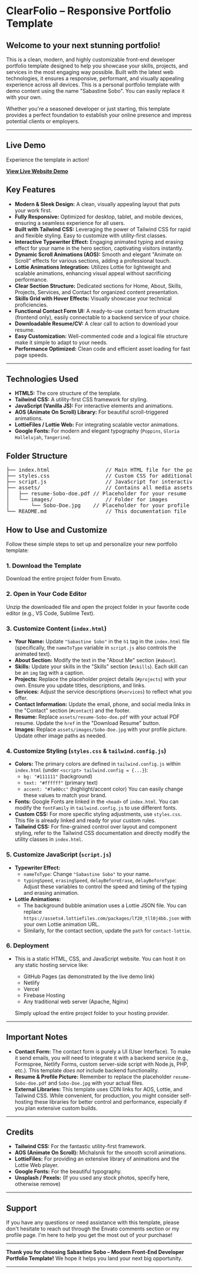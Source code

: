 # ClearFolio – Responsive Portfolio Template

## Welcome to your next stunning portfolio!

This is a clean, modern, and highly customizable front-end developer portfolio template designed to help you showcase your skills, projects, and services in the most engaging way possible. Built with the latest web technologies, it ensures a responsive, performant, and visually appealing experience across all devices.
This is a personal portfolio template with demo content using the name "Sabastine Sobo". You can easily replace it with your own.

Whether you're a seasoned developer or just starting, this template provides a perfect foundation to establish your online presence and impress potential clients or employers.

---

##  Live Demo

Experience the template in action!

 [**View Live Website Demo**](https://portfolio-template-one-inky.vercel.app/)

##  Key Features

- **Modern & Sleek Design:** A clean, visually appealing layout that puts your work first.
- **Fully Responsive:** Optimized for desktop, tablet, and mobile devices, ensuring a seamless experience for all users.
- **Built with Tailwind CSS:** Leveraging the power of Tailwind CSS for rapid and flexible styling. Easy to customize with utility-first classes.
- **Interactive Typewriter Effect:** Engaging animated typing and erasing effect for your name in the hero section, captivating visitors instantly.
- **Dynamic Scroll Animations (AOS):** Smooth and elegant "Animate on Scroll" effects for various sections, adding a professional touch.
- **Lottie Animations Integration:** Utilizes Lottie for lightweight and scalable animations, enhancing visual appeal without sacrificing performance.
- **Clear Section Structure:** Dedicated sections for Home, About, Skills, Projects, Services, and Contact for organized content presentation.
- **Skills Grid with Hover Effects:** Visually showcase your technical proficiencies.
- **Functional Contact Form UI:** A ready-to-use contact form structure (frontend only), easily connectable to a backend service of your choice.
- **Downloadable Resume/CV:** A clear call to action to download your resume.
- **Easy Customization:** Well-commented code and a logical file structure make it simple to adapt to your needs.
- **Performance Optimized:** Clean code and efficient asset loading for fast page speeds.

---

## Technologies Used

- **HTML5:** The core structure of the template.
- **Tailwind CSS:** A utility-first CSS framework for styling.
- **JavaScript (Vanilla JS):** For interactive elements and animations.
- **AOS (Animate On Scroll) Library:** For beautiful scroll-triggered animations.
- **LottieFiles / Lottie Web:** For integrating scalable vector animations.
- **Google Fonts:** For modern and elegant typography (`Poppins`, `Gloria Hallelujah`, `Tangerine`).

##  Folder Structure

<pre>
├── index.html                  // Main HTML file for the portfolio
├── styles.css                  // Custom CSS for additional styling and overrides
├── script.js                   // JavaScript for interactive elements (e.g., typewriter, Lottie)
├── assets/                     // Contains all media assets
│   ├── resume-Sobo-doe.pdf // Placeholder for your resume
│   └── images/                 // Folder for images
│       └── Sobo-Doe.jpg    // Placeholder for your profile image
└── README.md                   // This documentation file
</pre>

##  How to Use and Customize

Follow these simple steps to set up and personalize your new portfolio template:

### 1. **Download the Template**

Download the entire project folder from Envato.

### 2. **Open in Your Code Editor**

Unzip the downloaded file and open the project folder in your favorite code editor (e.g., VS Code, Sublime Text).

### 3. **Customize Content (`index.html`)**

- **Your Name:** Update `"Sabastine Sobo"` in the `h1` tag in the `index.html` file (specifically, the `nameToType` variable in `script.js` also controls the animated text).
- **About Section:** Modify the text in the "About Me" section (`#about`).
- **Skills:** Update your skills in the "Skills" section (`#skills`). Each skill can be an `img` tag with a caption.
- **Projects:** Replace the placeholder project details (`#projects`) with your own. Ensure you update titles, descriptions, and links.
- **Services:** Adjust the service descriptions (`#services`) to reflect what you offer.
- **Contact Information:** Update the email, phone, and social media links in the "Contact" section (`#contact`) and the footer.
- **Resume:** Replace `assets/resume-Sobo-doe.pdf` with your actual PDF resume. Update the `href` in the "Download Resume" button.
- **Images:** Replace `assets/images/Sobo-Doe.jpg` with your profile picture. Update other image paths as needed.

### 4. **Customize Styling (`styles.css` & `tailwind.config.js`)**

- **Colors:** The primary colors are defined in `tailwind.config.js` within `index.html` (under `<script> tailwind.config = {...}`):
  - `bg: "#111111"` (background)
  - `text: "#ffffff"` (primary text)
  - `accent: "#7a00cc"` (highlight/accent color)
    You can easily change these values to match your brand.
- **Fonts:** Google Fonts are linked in the `<head>` of `index.html`. You can modify the `fontFamily` in `tailwind.config.js` to use different fonts.
- **Custom CSS:** For more specific styling adjustments, use `styles.css`. This file is already linked and ready for your custom rules.
- **Tailwind CSS:** For fine-grained control over layout and component styling, refer to the Tailwind CSS documentation and directly modify the utility classes in `index.html`.

### 5. **Customize JavaScript (`script.js`)**

- **Typewriter Effect:**
  - `nameToType`: Change `"Sabastine Sobo"` to your name.
  - `typingSpeed`, `erasingSpeed`, `delayBeforeErase`, `delayBeforeType`: Adjust these variables to control the speed and timing of the typing and erasing animation.
- **Lottie Animations:**
  - The background bubble animation uses a Lottie JSON file. You can replace `https://assets4.lottiefiles.com/packages/lf20_tll0j4bb.json` with your own Lottie animation URL.
  - Similarly, for the contact section, update the `path` for `contact-lottie`.

### 6. **Deployment**

- This is a static HTML, CSS, and JavaScript website. You can host it on any static hosting service like:

  - GitHub Pages (as demonstrated by the live demo link)
  - Netlify
  - Vercel
  - Firebase Hosting
  - Any traditional web server (Apache, Nginx)

  Simply upload the entire project folder to your hosting provider.

---

##  Important Notes

- **Contact Form:** The contact form is purely a UI (User Interface). To make it send emails, you will need to integrate it with a backend service (e.g., Formspree, Netlify Forms, custom server-side script with Node.js, PHP, etc.). This template _does not_ include backend functionality.
- **Resume & Profile Picture:** Remember to replace the placeholder `resume-Sobo-doe.pdf` and `Sobo-Doe.jpg` with your actual files.
- **External Libraries:** This template uses CDN links for AOS, Lottie, and Tailwind CSS. While convenient, for production, you might consider self-hosting these libraries for better control and performance, especially if you plan extensive custom builds.

---

##  Credits

- **Tailwind CSS:** For the fantastic utility-first framework.
- **AOS (Animate On Scroll):** Michalsnik for the smooth scroll animations.
- **LottieFiles:** For providing an extensive library of animations and the Lottie Web player.
- **Google Fonts:** For the beautiful typography.
- **Unsplash / Pexels:** (If you used any stock photos, specify here, otherwise remove)

---

##  Support

If you have any questions or need assistance with this template, please don't hesitate to reach out through the Envato comments section or my profile page. I'm here to help you get the most out of your purchase!

---

**Thank you for choosing Sabastine Sobo – Modern Front-End Developer Portfolio Template!**
We hope it helps you land your next big opportunity.

---

